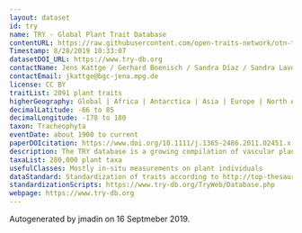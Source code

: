 ```yaml
---
layout: dataset
id: try
name: TRY - Global Plant Trait Database
contentURL: https://raw.githubusercontent.com/open-traits-network/otn-taxon-trait-summary/a69427ac1f4ca392457e5cef8fb649232cf86fbb/_data/R/manual_downloads/SpeciesTraitsCombinations4OTN_Family.zip 
Timestamp: 8/28/2019 10:33:07
datasetDOI_URL: https://www.try-db.org
contactName: Jens Kattge / Gerhard Boenisch / Sandra Díaz / Sandra Lavorel / Colin Prentice / Paul Leadley / Christian Wirth / the TRY Network
contactEmail: jkattge@bgc-jena.mpg.de
license: CC BY 
traitList: 2091 plant traits
higherGeography: Global | Africa | Antarctica | Asia | Europe | North America | Oceania | South America
decimalLatitude: -66 to 85
decimalLongitude: -178 to 180
taxon: Tracheophyta
eventDate: about 1900 to current
paperDOIcitation: https://www.doi.org/10.1111/j.1365-2486.2011.02451.x
description: The TRY database is a growing compilation of vascular plant traits (also mosses and lichens) including published (>10,000 original publications) and unpublished data. TRY started in 2007. As of today, there are 12 mio trait records.  
taxaList: 280,000 plant taxa
usefulClasses: Mostly in-situ measurements on plant individuals
dataStandard: Standardization of traits according to http://top-thesaurus.org/; standardization of taxonomy based on http://www.theplantlist.org/
standardizationScripts: https://www.try-db.org/TryWeb/Database.php
webpage: https://www.try-db.org
---
```


Autogenerated by jmadin on 16 Septmeber 2019.
